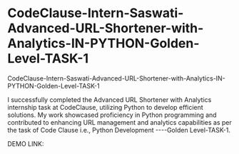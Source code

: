 # CodeClause-Intern-Saswati-Advanced-URL-Shortener-with-Analytics-IN-PYTHON-Golden-Level-TASK-1
CodeClause-Intern-Saswati-Advanced-URL-Shortener-with-Analytics-IN-PYTHON-Golden-Level-TASK-1

I successfully completed the Advanced URL Shortener with Analytics internship task at CodeClause, utilizing Python to develop efficient solutions. My work showcased proficiency in Python programming and contributed to enhancing URL management and analytics capabilities as per the task of Code Clause i.e., Python Development ----Golden Level-TASK-1.

DEMO LINK:
